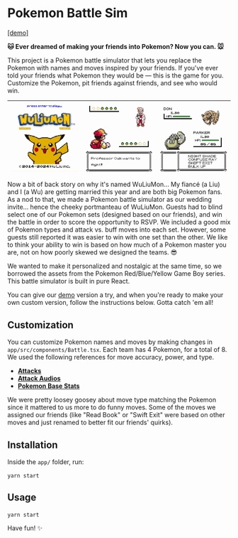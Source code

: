 # Pokemon Battle Sim

[[demo]](https://pokemon-battlesim.vercel.app/)

**🐱 Ever dreamed of making your friends into Pokemon? Now you can. 🐭**

This project is a Pokemon battle simulator that lets you replace the Pokemon with names and moves inspired by your friends. If you've ever told your friends what Pokemon they would be — this is the game for you. Customize the Pokemon, pit friends against friends, and see who would win.

| ![GIF 1](./assets/1intro.gif) | ![GIF 2](./assets/3battlestart.gif) | ![GIF 3](./assets/4battleattack.gif) |
|----------------------------------------|----------------------------------------|----------------------------------------|

Now a bit of back story on why it's named WuLiuMon... My fiancé (a Liu) and I (a Wu) are getting married this year and are both big Pokemon fans. As a nod to that, we made a Pokemon battle simulator as our wedding invite... hence the cheeky portmanteau of WuLiuMon. Guests had to blind select one of our Pokemon sets (designed based on our friends), and win the battle in order to score the opportunity to RSVP. We included a good mix of Pokemon types and attack vs. buff moves into each set. However, some guests still reported it was easier to win with one set than the other. We like to think your ability to win is based on how much of a Pokemon master you are, not on how poorly skewed we designed the teams. 😎

We wanted to make it personalized and nostalgic at the same time, so we borrowed the assets from the Pokemon Red/Blue/Yellow Game Boy series. This battle simulator is built in pure React.

You can give our [demo](https://pokemon-battlesim.vercel.app/) version a try, and when you're ready to make your own custom version, follow the instructions below. Gotta catch 'em all! 

## Customization

You can customize Pokemon names and moves by making changes in `app/src/components/Battle.tsx`. Each team has 4 Pokemon, for a total of 8. 
We used the following references for move accuracy, power, and type. 

- [**Attacks**](https://bulbapedia.bulbagarden.net/wiki/List_of_moves)
- [**Attack Audios**](https://bellblitzking.itch.io/pokemon-sound-collection#download)
- [**Pokemon Base Stats**](https://bulbapedia.bulbagarden.net/wiki/List_of_Pok%C3%A9mon_by_base_stats_in_Generation_VII)

We were pretty loosey goosey about move type matching the Pokemon since it mattered to us more to do funny moves. Some of the moves we assigned our friends (like "Read Book" or "Swift Exit" were based on other moves and just renamed to better fit our friends' quirks). 

## Installation

Inside the `app/` folder, run:
```
yarn start
```

## Usage

```
yarn start
```

Have fun! ✨
